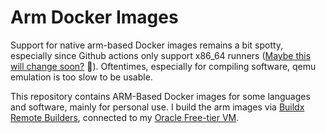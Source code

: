 # Arm Docker Images

Support for native arm-based Docker images remains a bit spotty, especially since Github actions only support x86_64 runners ([Maybe this will change soon?](https://github.com/github/roadmap/issues/528) 👀). Oftentimes, especially for compiling software, qemu emulation is too slow to be usable.

This repository contains ARM-Based Docker images for some languages and software, mainly for personal use. I build the arm images via [Buildx Remote Builders](https://www.docker.com/blog/speed-up-building-with-docker-buildx-and-graviton2-ec2/#), connected to my [Oracle Free-tier VM](https://www.oracle.com/ca-en/cloud/free/).
